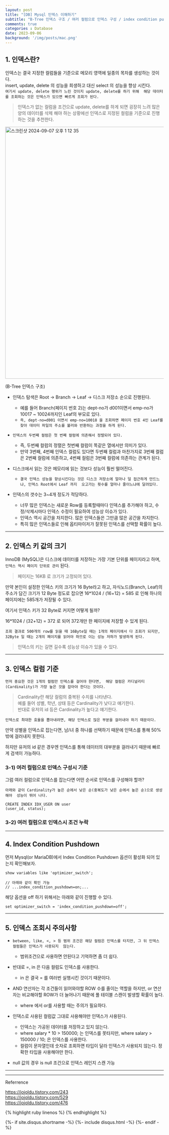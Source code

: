 ```yaml
---
layout: post
title: "[DB] Mysql 인덱스 이해하기"
subtitle: "B-Tree 인덱스 구조 / 여러 컬럼으로 인덱스 구성 / index condition pushdown / 주의사항"
comments: true
categories : Database
date: 2023-09-06
background: '/img/posts/mac.png'
---   
```


## 1. 인덱스란?    

인덱스는 결국 지정한 컬럼들을 기준으로 메모리 영역에 일종의 목차를 
생성하는 것이다.   
insert, update, delete 의 성능을 희생하고 대신 select 의 성능을 향상 시킨다.   
`여기서 update, delete 행위가 느린 것이지 update, delete를 하기 위해 
해당 데이터를 조회하는 것은 인덱스가 있으면 빠르게 조회가 된다.`   

> 인덱스가 없는 컬럼을 조건으로 update, delete를 하게 되면 굉장히 느려 
많은 양의 데이터를 삭제 해야 하는 상황에선 인덱스로 지정된 
컬럼을 기준으로 진행하는 것을 추천한다.   

<img width="800" alt="스크린샷 2024-09-07 오후 1 12 35" src="https://github.com/user-attachments/assets/32bb531d-8599-48df-8b74-fd003cb8d484">   

(B-Tree 인덱스 구조)  

- 인덱스 탐색은 Root -> Branch -> Leaf -> 디스크 저장소 순으로 진행된다.   
    - 예를 들어 Branch(페이지 번호 2)는 dept-no가 d001이면서 emp-no가 10017 ~ 10024까지인 Leaf의 부모로 있다.   
    - `즉, dept-no=d001 이면서 emp-no=10018 을 조회하면 페이지 번호 4인 Leaf를 찾아 데이터 파일의 주소를 불러와 반환하는 과정을 하게 된다.`      

- `인덱스의 두번째 컬럼은 첫 번째 컬럼에 의존해서 정렬되어 있다.`   
    - 즉, 두번째 컬럼의 정렬은 첫번째 컬럼이 똑같은 열에서만 의미가 있다. 
    - 만약 3번째, 4번째 인덱스 컬럼도 있다면 두번째 컬럼과 마찬가지로 3번째 컬럼은 
    2번째 컬럼에 의존하고, 4번째 컬럼은 3번째 컬럼에 의존하는 관계가 된다.   

- 디스크에서 읽는 것은 메모리에 읽는 것보다 성능이 훨씬 떨어진다.   
    - `결국 인덱스 성능을 향상시킨다는 것은 디스크 저장소에 얼마나 덜 접근하게 만드느냐, 인덱스 Root에서 Leaf 까지 
    오고가는 횟수를 얼마나 줄이느냐에 달려있다.`    

- 인덱스의 갯수는 3~4개 정도가 적당하다.   
    - 너무 많은 인덱스는 새로운 Row를 등록할때마다 인덱스를 추가해야 하고, 수정/삭제시마다 인덱스 수정이 필요하여 
    성능상 이슈가 있다.   
    - 인덱스 역시 공간을 차지한다. 많은 인덱스들은 그만큼 많은 공간을 차지한다.    
    - 특히 많은 인덱스들로 인해 옵티마이저가 잘못된 인덱스를 선택할 확률이 높다.    

- - - 

## 2. 인덱스 키 값의 크기   

InnoDB (MySQL)은 디스크에 데이터를 저장하는 가장 기본 단위를 페이지라고 하며, 
       `인덱스 역시 페이지 단위로 관리` 된다.   

> 페이지는 16KB 로 크기가 고정되어 있다.   

만약 본인이 설정한 인덱스 키의 크기가 16 Byte라고 하고, 자식노드(Branch, Leaf)의 주소가 
담긴 크기가 12 Byte 정도로 잡으면 16*1024 / (16+12) = 585 로 인해 
하나의 페이지에는 585개가 저장될 수 있다.    

여기서 인덱스 키가 32 Byte로 커지면 어떻게 될까?   

16*1024 / (32+12) = 372 로 되어 372개만 한 페이지에 저장할 수 있게 된다.   

`조회 결과로 500개의 row를 읽을 때 16Byte일 때는 1개의 페이지에서 다 조회가 되지만, 
    32Byte 일 때는 2개의 페이지를 읽어야 하므로 이는 성능 저하가 발생하게 된다.`   

> 인덱스의 키는 길면 길수록 성능상 이슈가 있을 수 있다.   

- - - 

## 3. 인덱스 컬럼 기준   

`먼저 중요한 것은 1개의 컬럼만 인덱스를 걸어야 한다면, 
    해당 컬럼은 카디널리티(Cardinality)가 가장 높은 것을 잡아야 한다는 것이다.`      

> Cardinality란 해당 컬럼의 중복된 수치를 나타낸다.    
> 예를 들어 성별, 학년, 상태 등은 Cardinality가 낮다고 얘기한다.   
> 반대로 유저의 id 등은 Cardinality가 높다고 얘기한다.   

`인덱스로 최대한 효율을 뽑아내려면, 해당 인덱스로 많은 부분을 걸러내야 하기 때문이다.`   

만약 성별을 인덱스로 잡는다면, 남/녀 중 하나를 선택하기 때문에 인덱스를 통해 50% 밖에 
걸러내지 못한다.   

하지만 유저의 id 같은 경우엔 인덱스를 통해 데이터의 대부분을 걸러내기 때문에 빠르게 검색이 가능하다.   

### 3-1) 여러 컬럼으로 인덱스 구성시 기준   

그럼 여러 컬럼으로 인덱스를 잡는다면 어떤 순서로 인덱스를 구성해야 할까?    

`아래와 같이 Cardinality가 높은 순에서 낮은 순(중복도가 낮은 순에서 높은 순)으로 생성해야 
성능이 뛰어 나다.`  

```
CREATE INDEX IDX_USER ON user
(user_id, status);
```

### 3-2) 여러 컬럼으로 인덱스시 조건 누락   



- - - 

## 4. Index Condition Pushdown   

먼저 Mysql(or MariaDB)에서 Index Condition Pushdown 옵션이 활성화 되어 있는지 확인해보자.   

```
show variables like 'optimizer_switch';

// 아래와 같이 확인 가능 
// ...index_condition_pushdown=on;... 
```

해당 옵션을 off 하기 위해서는 아래와 같이 진행할 수 있다.   

```
set optimizer_switch = 'index_condition_pushdown=off';
```   


- - -   

## 5. 인덱스 조회시 주의사항    

- `between, like, <, > 등 범위 조건은 해당 컬럼은 인덱스를 타지만, 그 뒤 인덱스 컬럼들은 인덱스가 사용되지 
않는다.`        
    - 범위조건으로 사용하면 안된다고 기억하면 좀 더 쉽다.   

- 반대로 =, in 은 다음 컬럼도 인덱스를 사용한다.   
    - in 은 결국 = 를 여러번 실행시킨 것이기 때문이다.    


- AND 연산자는 각 조건들이 읽어와야할 ROW 수를 줄이는 역할을 하지만, or 연산자는 비교해야할 ROW가 
더 늘어나기 때문에 풀 테이블 스캔이 발생할 확률이 높다.   
    - where 에서 or를 사용할 때는 주의가 필요하다.   

- 인덱스로 사용된 컬럼값 그대로 사용해야만 인덱스가 사용된다.   
    - 인덱스는 가공된 데이터를 저장하고 있지 않는다.   
    - where salary * 10 > 150000; 는 인덱스를 못타지만, where salary > 150000 / 10; 은 인덱스를 사용한다.   
    - 컬럼이 문자열인데 숫자로 조회하면 타입이 달라 인덱스가 사용되지 않는다. 정확한 타입을 사용해야만 한다.    

- null 값의 경우 is null 조건으로 인덱스 레인지 스캔 가능   

- - -    


- - -
Referrence

<https://jojoldu.tistory.com/243>  
<https://jojoldu.tistory.com/529>   
<https://jojoldu.tistory.com/476>   

{% highlight ruby linenos %}
{% endhighlight %}

{%- if site.disqus.shortname -%}
    {%- include disqus.html -%}
{%- endif -%}

